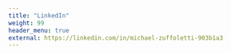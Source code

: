 ```yaml
---
title: "LinkedIn"
weight: 99
header_menu: true
external: https://linkedin.com/in/michael-zuffoletti-903b1a3
---
```

